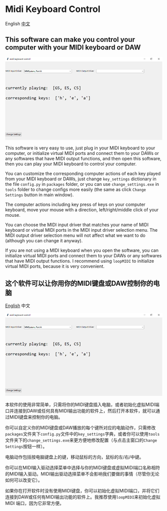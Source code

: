 # Midi Keyboard Control

English [中文](#这个软件可以让你用你的MIDI键盘或DAW控制你的电脑)

## This software can make you control your computer with your MIDI keyboard or DAW

![image](https://github.com/Rainbow-Dreamer/midi-keyboard-control/blob/master/previews/1.jpg?raw=true)

This software is very easy to use, just plug in your MIDI keyboard to your computer, or initialize virtual MIDI ports and connect them to your DAWs or any softwares that have MIDI output functions, and then open this software, then you can play your MIDI keyboard to control your computer.

You can customize the corresponding computer actions of each key played from your MIDI keyboard or DAWs, just change `key_settings` dictionary in the file `config.py` in `packages` folder, or you can use `change_settings.exe` in `tools` folder to change configs more easily (the same as click `Change Settings` button in main window).

The computer actions including key press of keys on your computer keyboard, move your mouse with a direction, left/right/middle click of your mouse.

You can choose the MIDI input driver that matches your name of MIDI keyboard or virtual MIDI ports in the MIDI input driver selection menu. The MIDI output driver selection menu will not affect what we want to do (although you can change it anyway).

If you are not using a MIDI keyboard when you open the software, you can initialize virtual MIDI ports and connect them to your DAWs or any softwares that have MIDI output functions. I recommend using `loopMIDI` to initialize virtual MIDI ports, because it is very convenient.

## 这个软件可以让你用你的MIDI键盘或DAW控制你的电脑

[English](#Midi-Keyboard-Control) 中文

![image](https://github.com/Rainbow-Dreamer/midi-keyboard-control/blob/master/previews/1.jpg?raw=true)

本软件的使用非常简单，只需将你的MIDI键盘插入电脑，或者初始化虚拟MIDI端口并连接到DAW或任何具有MIDI输出功能的软件上，然后打开本软件，就可以通过MIDI键盘来控制你的电脑。

你可以自定义你的MIDI键盘或DAW播放的每个键所对应的电脑动作，只需修改`packages`文件夹下`config.py`文件中的`key_settings`字典，或者你可以使用`tools`文件夹下的`change_settings.exe`来更方便地修改配置（与点击主窗口的`Change Settings`按钮一样）。

电脑动作包括按电脑键盘上的键，移动鼠标的方向，鼠标的左/右/中键。

你可以在MIDI输入驱动选择菜单中选择与你的MIDI键盘或虚拟MIDI端口名称相符的MIDI输入驱动。MIDI输出驱动选择菜单不会影响我们要做的事情（尽管你无论如何可以改变它）。

如果你在打开软件时没有使用MIDI键盘，你可以初始化虚拟MIDI端口，并将它们连接到DAW或任何有MIDI输出功能的软件上。我推荐使用`loopMIDI`来初始化虚拟 MIDI 端口，因为它非常方便。
